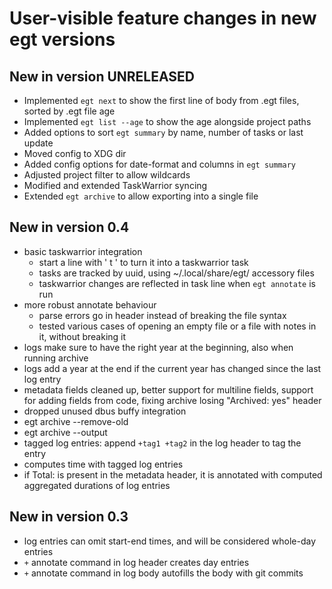 # User-visible feature changes in new egt versions

## New in version UNRELEASED

* Implemented `egt next` to show the first line of body from .egt files, sorted
  by .egt file age
* Implemented `egt list --age` to show the age alongside project paths
* Added options to sort `egt summary` by name, number of tasks or last
  update
* Moved config to XDG dir
* Added config options for date-format and columns in `egt summary`
* Adjusted project filter to allow wildcards
* Modified and extended TaskWarrior syncing
* Extended `egt archive` to allow exporting into a single file

## New in version 0.4

 - basic taskwarrior integration
    - start a line with ' t ' to turn it into a taskwarrior task
    - tasks are tracked by uuid, using ~/.local/share/egt/ accessory files
    - taskwarrior changes are reflected in task line when `egt annotate` is run
 - more robust annotate behaviour
    - parse errors go in header instead of breaking the file syntax
    - tested various cases of opening an empty file or a file with notes in it,
      without breaking it
 - logs make sure to have the right year at the beginning, also when running
   archive
 - logs add a year at the end if the current year has changed since the last
   log entry
 - metadata fields cleaned up, better support for multiline fields, support for
   adding fields from code, fixing archive losing "Archived: yes" header
 - dropped unused dbus buffy integration
 - egt archive --remove-old
 - egt archive --output
 - tagged log entries: append `+tag1 +tag2` in the log header to tag the entry
 - computes time with tagged log entries
 - if Total: is present in the metadata header, it is annotated with computed
   aggregated durations of log entries

## New in version 0.3

 - log entries can omit start-end times, and will be considered whole-day
   entries
 - `+` annotate command in log header creates day entries
 - `+` annotate command in log body autofills the body with git commits
